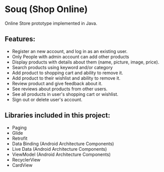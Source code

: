 # Souq (Shop Online)

  Online Store prototype implemented in Java. 

## Features: 

- Register an new account, and log in as an existing user.
- Only People with admin account can add other products
- Display products with details about them (name, picture, image, price). 
- Search products using keyword and/or category
- Add product to shopping cart and ability to remove it.
- Add product to their wishlist and ability to remove it.
- Review product and give feedback about it.
- See reviews about products from other users.
- See all products in user's shopping cart or wishlist.
- Sign out or delete user's account.


## Libraries included in this project:
- Paging
- Glide
- Retrofit
- Data Binding (Android Architecture Components)
- Live Data (Android Architecture Components)
- ViewModel (Android Architecture Components)
- RecyclerView
- CardView
